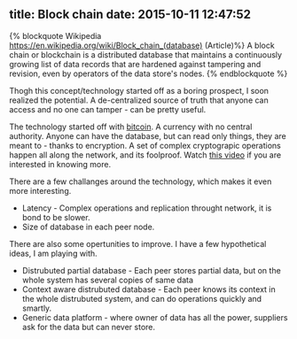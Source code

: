 title: Block chain
date: 2015-10-11 12:47:52
---
{% blockquote Wikipedia  https://en.wikipedia.org/wiki/Block_chain_(database)  (Article)%}
A block chain or blockchain is a distributed database that maintains a continuously growing list of data records that are hardened against tampering and revision, even by operators of the data store's nodes.
{% endblockquote %}

Thogh this concept/technology started off as a boring prospect, I soon realized the potential. A de-centralized source of truth that anyone can access and no one can tamper - can be pretty useful.

The technology started off with [bitcoin](https://bitcoin.org/en/). A currency with no central authority. Anyone can have the database, but can read only things, they are meant to - thanks to encryption. A set of complex cryptograpic operations happen all along the network, and its foolproof. Watch [this video](https://www.youtube.com/watch?v=l9jOJk30eQs) if you are interested in knowing more.

There are a few challanges around the technology, which makes it even more interesting.

* Latency - Complex operations and replication throught network, it is bond to be slower.
* Size of database in each peer node. 

There are also some opertunities to improve. I have a few hypothetical ideas, I am playing with.

* Distrubuted partial database - Each peer stores partial data, but on the whole system has several copies of same data
* Context aware distrubuted database - Each peer knows its context in the whole distrubuted system, and can do operations quickly and smartly.
* Generic data platform - where owner of data has all the power, suppliers ask for the data but can never store.
